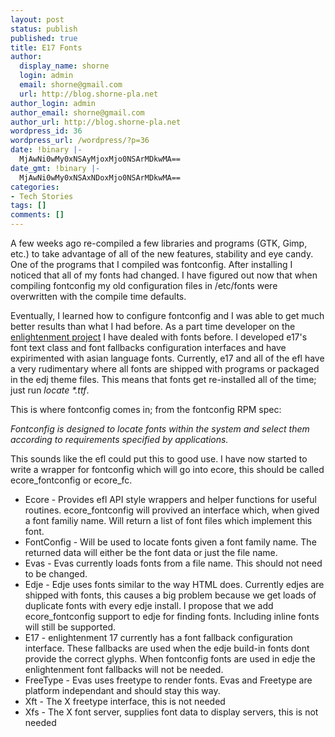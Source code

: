```yaml
---
layout: post
status: publish
published: true
title: E17 Fonts
author:
  display_name: shorne
  login: admin
  email: shorne@gmail.com
  url: http://blog.shorne-pla.net
author_login: admin
author_email: shorne@gmail.com
author_url: http://blog.shorne-pla.net
wordpress_id: 36
wordpress_url: /wordpress/?p=36
date: !binary |-
  MjAwNi0wMy0xNSAyMjoxMjo0NSArMDkwMA==
date_gmt: !binary |-
  MjAwNi0wMy0xNSAxNDoxMjo0NSArMDkwMA==
categories:
- Tech Stories
tags: []
comments: []
---
```

<p>A few weeks ago re-compiled a few libraries and programs (GTK, Gimp, etc.) to take advantage of all of the new features, stability and eye candy. One of the programs that I compiled was fontconfig. After installing I noticed that all of my fonts had changed. I have figured out now that when compiling fontconfig my old configuration files in /etc/fonts were overwritten with the compile time defaults.</p>
<p>Eventually, I learned how to configure fontconfig and I was able to get much better results than what I had before. As a part time developer on the <a title="Enlightenment" href="http://www.enlightenment.org">enlightenment project</a> I have dealed with fonts before. I developed e17's font text class and font fallbacks configuration interfaces and have expirimented with asian language fonts.  Currently, e17 and all of the efl have a very rudimentary where all fonts are shipped with programs or packaged in the edj theme files. This means that fonts get re-installed all of the time; just run <em>locate *.ttf</em>.</p>
<p>This is where fontconfig comes in; from the fontconfig RPM spec:</p>
<p><em>Fontconfig is designed to locate fonts within the system and select them according to requirements specified by applications.</em></p>
<p>This sounds like the efl could put this to good use. I have now started to write a wrapper for fontconfig which will go into ecore, this should be called ecore_fontconfig or ecore_fc.</p>
<ul>
<li>Ecore - Provides efl API style wrappers and helper functions for useful routines. ecore_fontconfig will provived an interface which, when gived a font familiy name. Will return a list of font files which implement this font.</li>
<li>FontConfig - Will be used to locate fonts given a font family name. The returned data will either be the font data or just the file name.</li>
<li>Evas - Evas currently loads fonts from a file name. This should not need to be changed.</li>
<li>Edje - Edje uses fonts similar to the way HTML does. Currently edjes are shipped with fonts, this causes a big problem because we get loads of duplicate fonts with every edje install. I propose that we add ecore_fontconfig support to edje for finding fonts. Including inline fonts will still be supported.</li>
<li>E17 - enlightenment 17 currently has a font fallback configuration interface. These fallbacks are used when the edje build-in fonts dont provide the correct glyphs.  When fontconfig fonts are used in edje the enlightenment font fallbacks will not be needed.</li>
<li>FreeType - Evas uses freetype to render fonts. Evas and Freetype are platform independant and should stay this way.</li>
<li>Xft - The X freetype interface, this is not needed</li>
<li>Xfs - The X font server, supplies font data to display servers, this is not needed</li>
</ul>

